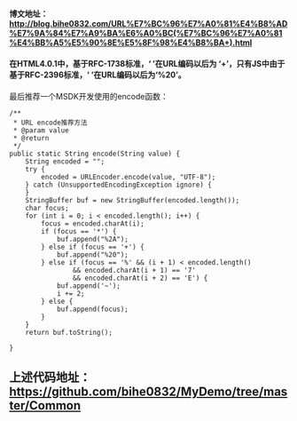 #### 博文地址：<http://blog.bihe0832.com/URL%E7%BC%96%E7%A0%81%E4%B8%AD%E7%9A%84%E7%A9%BA%E6%A0%BC(%E7%BC%96%E7%A0%81%E4%BB%A5%E5%90%8E%E5%8F%98%E4%B8%BA+).html>

#### 在HTML4.0.1中，基于RFC-1738标准，‘ ’在URL编码以后为 ‘+’，只有JS中由于基于RFC-2396标准，‘ ’在URL编码以后为‘%20’。

最后推荐一个MSDK开发使用的encode函数：

	/**
	 * URL encode推荐方法
	 * @param value
	 * @return
	 */
	public static String encode(String value) {
		String encoded = "";
		try {
			encoded = URLEncoder.encode(value, "UTF-8");
		} catch (UnsupportedEncodingException ignore) {
		}
		StringBuffer buf = new StringBuffer(encoded.length());
		char focus;
		for (int i = 0; i < encoded.length(); i++) {
			focus = encoded.charAt(i);
			if (focus == '*') {
				buf.append("%2A");
			} else if (focus == '+') {
				buf.append("%20");
			} else if (focus == '%' && (i + 1) < encoded.length()
					&& encoded.charAt(i + 1) == '7'
					&& encoded.charAt(i + 2) == 'E') {
				buf.append('~');
				i += 2;
			} else {
				buf.append(focus);
			}
		}
		return buf.toString();
		
	}

## 上述代码地址：<https://github.com/bihe0832/MyDemo/tree/master/Common>

